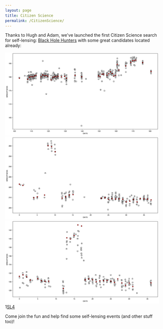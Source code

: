 ```yaml
---
layout: page
title: Citizen Science
permalink: /CitizenScience/
---
```


Thanks to Hugh and Adam, we've launched the first Citizen Science search for self-lensing: [Black Hole Hunters](https://www.zooniverse.org/projects/hughdickinson/superwasp-black-hole-hunters) with some great candidates located already:

![SL1](/assets/images/S1.jpg)
![SL2](/assets/images/SL2.jpg)
![SL3](/assets/images/SL3.jpg)
1[SL4](/assets/images/SL4.jpg)


Come join the fun and help find some self-lensing events (and other stuff too)!



